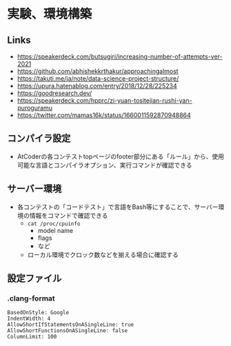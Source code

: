 # 実験、環境構築

## Links

- https://speakerdeck.com/butsugiri/increasing-number-of-attempts-ver-2021
- https://github.com/abhishekkrthakur/approachingalmost
- https://takuti.me/ja/note/data-science-project-structure/
- https://upura.hatenablog.com/entry/2018/12/28/225234
- https://goodresearch.dev/
- https://speakerdeck.com/hpprc/zi-yuan-tositejian-rushi-yan-puroguramu
- https://twitter.com/mamas16k/status/1660011592870948864

## コンパイラ設定

- AtCoderの各コンテストtopページのfooter部分にある「ルール」から、使用可能な言語とコンパイラオプション、実行コマンドが確認できる

## サーバー環境

- 各コンテストの「コードテスト」で言語をBash等にすることで、サーバー環境の情報をコマンドで確認できる
  - `cat /proc/cpuinfo`
    - model name
    - flags
    - など
  - ローカル環境でクロック数などを揃える場合に確認する

## 設定ファイル

### .clang-format

```
BasedOnStyle: Google
IndentWidth: 4
AllowShortIfStatementsOnASingleLine: true
AllowShortFunctionsOnASingleLine: false
ColumnLimit: 100
```

